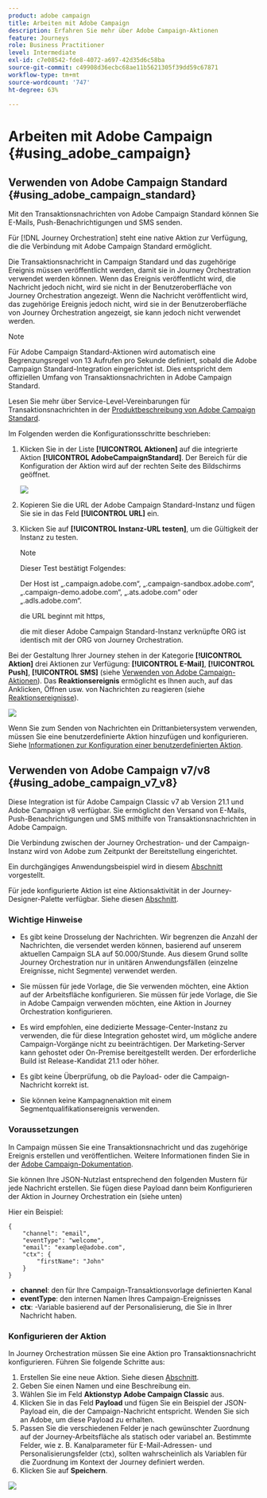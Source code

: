 ```yaml
---
product: adobe campaign
title: Arbeiten mit Adobe Campaign
description: Erfahren Sie mehr über Adobe Campaign-Aktionen
feature: Journeys
role: Business Practitioner
level: Intermediate
exl-id: c7e08542-fde8-4072-a697-42d35d6c58ba
source-git-commit: c49908d36ecbc68ae11b5621305f39dd59c67871
workflow-type: tm+mt
source-wordcount: '747'
ht-degree: 63%

---
```


# Arbeiten mit Adobe Campaign {#using_adobe_campaign}

## Verwenden von Adobe Campaign Standard {#using_adobe_campaign_standard}

Mit den Transaktionsnachrichten von Adobe Campaign Standard können Sie E-Mails, Push-Benachrichtigungen und SMS senden.

Für [!DNL Journey Orchestration] steht eine native Aktion zur Verfügung, die die Verbindung mit Adobe Campaign Standard ermöglicht. 

Die Transaktionsnachricht in Campaign Standard und das zugehörige Ereignis müssen veröffentlicht werden, damit sie in Journey Orchestration verwendet werden können. Wenn das Ereignis veröffentlicht wird, die Nachricht jedoch nicht, wird sie nicht in der Benutzeroberfläche von Journey Orchestration angezeigt. Wenn die Nachricht veröffentlicht wird, das zugehörige Ereignis jedoch nicht, wird sie in der Benutzeroberfläche von Journey Orchestration angezeigt, sie kann jedoch nicht verwendet werden.

>[!NOTE]
>
>Für Adobe Campaign Standard-Aktionen wird automatisch eine Begrenzungsregel von 13 Aufrufen pro Sekunde definiert, sobald die Adobe Campaign Standard-Integration eingerichtet ist. Dies entspricht dem offiziellen Umfang von Transaktionsnachrichten in Adobe Campaign Standard.
>
>Lesen Sie mehr über Service-Level-Vereinbarungen für Transaktionsnachrichten in der [Produktbeschreibung von Adobe Campaign Standard](https://helpx.adobe.com/de/legal/product-descriptions/campaign-standard.html).

Im Folgenden werden die Konfigurationsschritte beschrieben:

1. Klicken Sie in der Liste **[!UICONTROL Aktionen]** auf die integrierte Aktion **[!UICONTROL AdobeCampaignStandard]**. Der Bereich für die Konfiguration der Aktion wird auf der rechten Seite des Bildschirms geöffnet.

   ![](../assets/actioncampaign.png)

1. Kopieren Sie die URL der Adobe Campaign Standard-Instanz und fügen Sie sie in das Feld **[!UICONTROL URL]** ein.

1. Klicken Sie auf **[!UICONTROL Instanz-URL testen]**, um die Gültigkeit der Instanz zu testen.

   >[!NOTE]
   >
   >Dieser Test bestätigt Folgendes:
   >
   >Der Host ist „.campaign.adobe.com“, „.campaign-sandbox.adobe.com“, „.campaign-demo.adobe.com“, „.ats.adobe.com“ oder „.adls.adobe.com“.
   >
   >die URL beginnt mit https,
   >
   >die mit dieser Adobe Campaign Standard-Instanz verknüpfte ORG ist identisch mit der ORG von Journey Orchestration.

Bei der Gestaltung Ihrer Journey stehen in der Kategorie **[!UICONTROL Aktion]** drei Aktionen zur Verfügung: **[!UICONTROL E-Mail]**, **[!UICONTROL Push]**, **[!UICONTROL SMS]** (siehe [Verwenden von Adobe Campaign-Aktionen](../building-journeys/using-adobe-campaign-actions.md)). Das **Reaktionsereignis** ermöglicht es Ihnen auch, auf das Anklicken, Öffnen usw. von Nachrichten zu reagieren (siehe [Reaktionsereignisse](../building-journeys/reaction-events.md)).

![](../assets/journey58.png)

Wenn Sie zum Senden von Nachrichten ein Drittanbietersystem verwenden, müssen Sie eine benutzerdefinierte Aktion hinzufügen und konfigurieren. Siehe [Informationen zur Konfiguration einer benutzerdefinierten Aktion](../action/about-custom-action-configuration.md).

## Verwenden von Adobe Campaign v7/v8 {#using_adobe_campaign_v7_v8}

Diese Integration ist für Adobe Campaign Classic v7 ab Version 21.1 und Adobe Campaign v8 verfügbar. Sie ermöglicht den Versand von E-Mails, Push-Benachrichtigungen und SMS mithilfe von Transaktionsnachrichten in Adobe Campaign.

Die Verbindung zwischen der Journey Orchestration- und der Campaign-Instanz wird von Adobe zum Zeitpunkt der Bereitstellung eingerichtet.

Ein durchgängiges Anwendungsbeispiel wird in diesem [Abschnitt](../usecase/campaign-v7-v8-use-case.md) vorgestellt.

Für jede konfigurierte Aktion ist eine Aktionsaktivität in der Journey-Designer-Palette verfügbar. Siehe diesen [Abschnitt](../building-journeys/using-adobe-campaign-actions.md).

### Wichtige Hinweise     

* Es gibt keine Drosselung der Nachrichten. Wir begrenzen die Anzahl der Nachrichten, die versendet werden können, basierend auf unserem aktuellen Campaign SLA auf 50.000/Stunde. Aus diesem Grund sollte Journey Orchestration nur in unitären Anwendungsfällen (einzelne Ereignisse, nicht Segmente) verwendet werden.

* Sie müssen für jede Vorlage, die Sie verwenden möchten, eine Aktion auf der Arbeitsfläche konfigurieren. Sie müssen für jede Vorlage, die Sie in Adobe Campaign verwenden möchten, eine Aktion in Journey Orchestration konfigurieren.

* Es wird empfohlen, eine dedizierte Message-Center-Instanz zu verwenden, die für diese Integration gehostet wird, um mögliche andere Campaign-Vorgänge nicht zu beeinträchtigen. Der Marketing-Server kann gehostet oder On-Premise bereitgestellt werden. Der erforderliche Build ist Release-Kandidat 21.1 oder höher.

* Es gibt keine Überprüfung, ob die Payload- oder die Campaign-Nachricht korrekt ist.

* Sie können keine Kampagnenaktion mit einem Segmentqualifikationsereignis verwenden.

### Voraussetzungen

In Campaign müssen Sie eine Transaktionsnachricht und das zugehörige Ereignis erstellen und veröffentlichen. Weitere Informationen finden Sie in der [Adobe Campaign-Dokumentation](https://experienceleague.adobe.com/docs/campaign-classic/using/transactional-messaging/introduction/about-transactional-messaging.html?lang=de#transactional-messaging).

Sie können Ihre JSON-Nutzlast entsprechend den folgenden Mustern für jede Nachricht erstellen. Sie fügen diese Payload dann beim Konfigurieren der Aktion in Journey Orchestration ein (siehe unten)

Hier ein Beispiel:

```
{
    "channel": "email",
    "eventType": "welcome",
    "email": "example@adobe.com",
    "ctx": {
        "firstName": "John"
    }
}
```

* **channel**: den für Ihre Campaign-Transaktionsvorlage definierten Kanal
* **eventType**: den internen Namen Ihres Campaign-Ereignisses
* **ctx**: -Variable basierend auf der Personalisierung, die Sie in Ihrer Nachricht haben.

### Konfigurieren der Aktion

In Journey Orchestration müssen Sie eine Aktion pro Transaktionsnachricht konfigurieren. Führen Sie folgende Schritte aus:

1. Erstellen Sie eine neue Aktion. Siehe diesen [Abschnitt](../action/action.md).
1. Geben Sie einen Namen und eine Beschreibung ein.
1. Wählen Sie im Feld **Aktionstyp** **Adobe Campaign Classic** aus.
1. Klicken Sie in das Feld **Payload** und fügen Sie ein Beispiel der JSON-Payload ein, die der Campaign-Nachricht entspricht. Wenden Sie sich an Adobe, um diese Payload zu erhalten.
1. Passen Sie die verschiedenen Felder je nach gewünschter Zuordnung auf der Journey-Arbeitsfläche als statisch oder variabel an. Bestimmte Felder, wie z. B. Kanalparameter für E-Mail-Adressen- und Personalisierungsfelder (ctx), sollten wahrscheinlich als Variablen für die Zuordnung im Kontext der Journey definiert werden.
1. Klicken Sie auf **Speichern**.

![](../assets/accintegration1.png)


